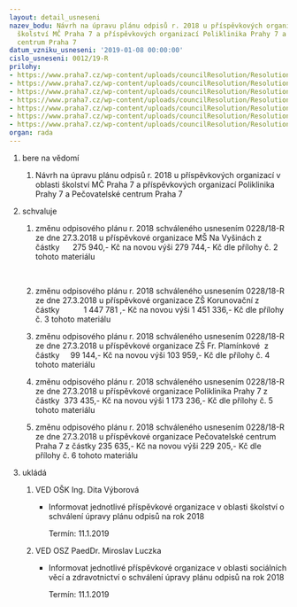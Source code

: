 ```yaml
---
layout: detail_usneseni
nazev_bodu: Návrh na úpravu plánu odpisů r. 2018 u příspěvkových organizací v oblasti
  školství MČ Praha 7 a příspěvkových organizací Poliklinika Prahy 7 a Pečovatelské
  centrum Praha 7
datum_vzniku_usneseni: '2019-01-08 00:00:00'
cislo_usneseni: 0012/19-R
prilohy:
- https://www.praha7.cz/wp-content/uploads/councilResolution/Resolutions/30499/export/Prilohac1DZkplanuodpisu~421053.docx
- https://www.praha7.cz/wp-content/uploads/councilResolution/Resolutions/30499/export/MSNaVysinach~421052.pdf
- https://www.praha7.cz/wp-content/uploads/councilResolution/Resolutions/30499/export/ZSKorunovacni~421051.pdf
- https://www.praha7.cz/wp-content/uploads/councilResolution/Resolutions/30499/export/ZSFrPlaminkove~421050.pdf
- https://www.praha7.cz/wp-content/uploads/councilResolution/Resolutions/30499/export/Poliklinika~421049.pdf
- https://www.praha7.cz/wp-content/uploads/councilResolution/Resolutions/30499/export/PCP7~421048.pdf
- https://www.praha7.cz/wp-content/uploads/councilResolution/Resolutions/30499/export/export~421387.pdf
organ: rada
---
```

<ol id="urzList" class="urzList_view"><li class="urzClass1" id=""><span name="1">bere na vědomí</span><ol class="urzOlClass decimal "><li class="urzClass2" id="" style="text-align: left;"><span><p>Návrh na úpravu plánu odpisů r. 2018 u příspěvkových organizací v oblasti školství MČ Praha 7 a příspěvkových organizací Poliklinika Prahy 7 a Pečovatelské centrum Praha 7</p></span></li></ol></li><li class="urzClass1" id=""><span name="24">schvaluje</span><ol class="urzOlClass decimal "><li class="urzClass2" id="" style="text-align: left;"><span><p>změnu odpisového plánu r. 2018&nbsp;schváleného usnesením 0228/18-R ze dne 27.3.2018 u příspěvkové organizace MŠ Na Vyšinách z částky&nbsp;&nbsp;&nbsp;&nbsp;&nbsp; 275 940,- Kč na novou výši 279 744,- Kč dle přílohy č. 2 tohoto materiálu<br></p><p><br></p></span></li><li class="urzClass2" id="" style="text-align: left;"><span><p>změnu odpisového plánu r. 2018 schváleného usnesením 0228/18-R ze dne 27.3.2018 u příspěvkové organizace ZŠ Korunovační z částky&nbsp;&nbsp;&nbsp;&nbsp;&nbsp;&nbsp;&nbsp;&nbsp;&nbsp;&nbsp; 1 447 781 ,- Kč na novou výši 1 451 336,- Kč dle přílohy č. 3 tohoto materiálu</p></span></li><li class="urzClass2" id="" style="text-align: left;"><span><p>změnu odpisového plánu r. 2018 schváleného usnesením 0228/18-R ze dne 27.3.2018 u příspěvkové organizace ZŠ Fr. Plamínkové&nbsp; z částky&nbsp;&nbsp;&nbsp;&nbsp; 99 144,- Kč na novou výši 103 959,- Kč dle přílohy č. 4 tohoto materiálu</p></span></li><li class="urzClass2" id="" style="text-align: left;"><span><p>změnu odpisového plánu r. 2018 schváleného usnesením 0228/18-R ze dne 27.3.2018 u příspěvkové organizace Poliklinika Prahy 7 z částky&nbsp; 373 435,- Kč na novou výši 1 173 236,- Kč dle přílohy č. 5 tohoto materiálu</p></span></li><li class="urzClass2" id="" style="text-align: left;"><span><p>změnu odpisového plánu r. 2018 schváleného usnesením 0228/18-R ze dne 27.3.2018 u příspěvkové organizace Pečovatelské centrum Praha 7 z částky 235 635,- Kč na novou výši 229 205,- Kč dle přílohy č. 6 tohoto materiálu</p></span></li></ol></li><li class="urzClass1" id="urzUkoly"><span name="1">ukládá</span><ol class="urzOlClass"><li class="urzClass2"><span><p>VED OŠK Ing. Dita Výborová</p></span><ul class="urzUlClass"><li class="urzClass3"><span><p>Informovat jednotlivé příspěvkové organizace v oblasti školství o schválení úpravy plánu odpisů na rok 2018</p></span><span class="urzUkolTermin">  Termín:&nbsp;11.1.2019</span></li></ul></li><li class="urzClass2"><span><p>VED OSZ PaedDr. Miroslav Luczka</p></span><ul class="urzUlClass"><li class="urzClass3"><span><p>Informovat jednotlivé příspěvkové organizace v oblasti sociálních věcí a zdravotnictví o schválení úpravy plánu odpisů na rok 2018</p></span><span class="urzUkolTermin">  Termín:&nbsp;11.1.2019</span></li></ul></li></ol></li></ol>